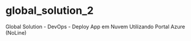 # global_solution_2
Global Solution - DevOps - Deploy App em Nuvem Utilizando Portal Azure (NoLine)
